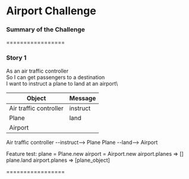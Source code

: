Airport Challenge
=================
### Summary of the Challenge
=================
### Story 1
As an air traffic controller\
So I can get passengers to a destination\
I want to instruct a plane to land at an airport\

| Object | Message |
| --- | ----------- |
| Air traffic controller  | instruct |
| Plane                   | land |
| Airport                 |      |

Air traffic controller --instruct--> Plane
Plane --land--> Airport

Feature test:
plane = Plane.new
airport = Airport.new
airport.planes
=> []
plane.land
airport.planes
=> [plane_object]

=================
